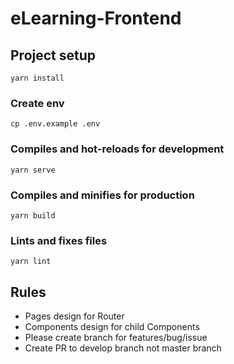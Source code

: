 # eLearning-Frontend

## Project setup
```
yarn install
```
### Create env
```
cp .env.example .env
```

### Compiles and hot-reloads for development
```
yarn serve
```

### Compiles and minifies for production
```
yarn build
```

### Lints and fixes files
```
yarn lint
```
## Rules
- Pages design for Router
- Components design for child Components
- Please create branch for features/bug/issue
- Create PR to develop branch not master branch